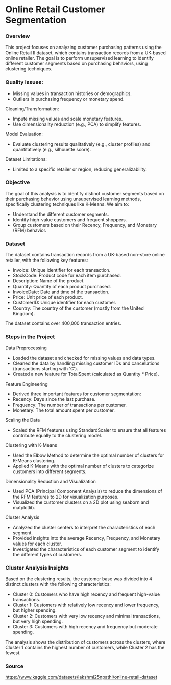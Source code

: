 # Online Retail Customer Segmentation

### Overview

This project focuses on analyzing customer purchasing patterns using the Online Retail II dataset, which contains transaction records from a UK-based online retailer. The goal is to perform unsupervised learning to identify different customer segments based on purchasing behaviors, using clustering techniques.

### Quality Issues:

- Missing values in transaction histories or demographics.
- Outliers in purchasing frequency or monetary spend.

Cleaning/Transformation:
- Impute missing values and scale monetary features.
- Use dimensionality reduction (e.g., PCA) to simplify features.

Model Evaluation:
- Evaluate clustering results qualitatively (e.g., cluster profiles) and quantitatively (e.g., silhouette score).

Dataset Limitations:
- Limited to a specific retailer or region, reducing generalizability.

### Objective

The goal of this analysis is to identify distinct customer segments based on their purchasing behavior using unsupervised learning methods, specifically clustering techniques like K-Means. We aim to:

- Understand the different customer segments.
- Identify high-value customers and frequent shoppers.
- Group customers based on their Recency, Frequency, and Monetary (RFM) behavior.

### Dataset

The dataset contains transaction records from a UK-based non-store online retailer, with the following key features:

- Invoice: Unique identifier for each transaction.
- StockCode: Product code for each item purchased.
- Description: Name of the product.
- Quantity: Quantity of each product purchased.
- InvoiceDate: Date and time of the transaction.
- Price: Unit price of each product.
- CustomerID: Unique identifier for each customer.
- Country: The country of the customer (mostly from the United Kingdom).

The dataset contains over 400,000 transaction entries.

### Steps in the Project

Data Preprocessing
- Loaded the dataset and checked for missing values and data types.
- Cleaned the data by handling missing customer IDs and cancellations (transactions starting with 'C').
- Created a new feature for TotalSpent (calculated as Quantity * Price).

Feature Engineering
- Derived three important features for customer segmentation:
- Recency: Days since the last purchase.
- Frequency: The number of transactions per customer.
- Monetary: The total amount spent per customer.

 Scaling the Data
 - Scaled the RFM features using StandardScaler to ensure that all features contribute equally to the clustering model.

 Clustering with K-Means
 - Used the Elbow Method to determine the optimal number of clusters for K-Means clustering.
 - Applied K-Means with the optimal number of clusters to categorize customers into different segments.

 Dimensionality Reduction and Visualization
- Used PCA (Principal Component Analysis) to reduce the dimensions of the RFM features to 2D for visualization purposes.
- Visualized the customer clusters on a 2D plot using seaborn and matplotlib.

Cluster Analysis
- Analyzed the cluster centers to interpret the characteristics of each segment.
- Provided insights into the average Recency, Frequency, and Monetary values for each cluster.
- Investigated the characteristics of each customer segment to identify the different types of customers.

### Cluster Analysis Insights

Based on the clustering results, the customer base was divided into 4 distinct clusters with the following characteristics:

- Cluster 0: Customers who have high recency and frequent high-value transactions.
- Cluster 1: Customers with relatively low recency and lower frequency, but higher spending.
- Cluster 2: Customers with very low recency and minimal transactions, but very high spending.
- Cluster 3: Customers with high recency and frequency but moderate spending.

The analysis shows the distribution of customers across the clusters, where Cluster 1 contains the highest number of customers, while Cluster 2 has the fewest.

### Source

https://www.kaggle.com/datasets/lakshmi25npathi/online-retail-dataset
